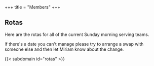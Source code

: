 +++
title = "Members"
+++

## Rotas

Here are the rotas for all of the current Sunday morning serving teams.

If there's a date you can't manage please try to arrange a swap with someone else and then let Miriam know about the change.

{{< subdomain id="rotas" >}}